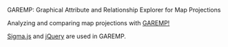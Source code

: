 GAREMP: Graphical Attribute and Relationship Explorer for Map Projections

Analyzing and comparing map projections with [GAREMP!](http://garemp.github.io)

[Sigma.js](https://sigmajs.org) and [jQuery](https://jquery.com) are used in GAREMP.
